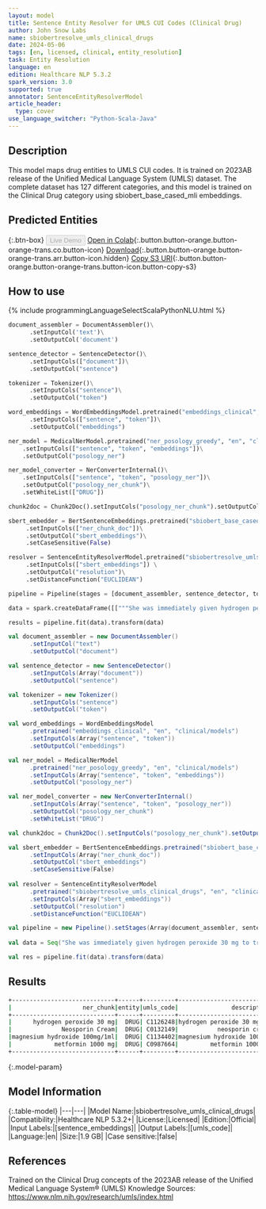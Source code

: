 ```yaml
---
layout: model
title: Sentence Entity Resolver for UMLS CUI Codes (Clinical Drug)
author: John Snow Labs
name: sbiobertresolve_umls_clinical_drugs
date: 2024-05-06
tags: [en, licensed, clinical, entity_resolution]
task: Entity Resolution
language: en
edition: Healthcare NLP 5.3.2
spark_version: 3.0
supported: true
annotator: SentenceEntityResolverModel
article_header:
  type: cover
use_language_switcher: "Python-Scala-Java"
---
```


## Description

This model maps drug entities to UMLS CUI codes. It is trained on 2023AB release of the Unified Medical Language System (UMLS) dataset. The complete dataset has 127 different categories, and this model is trained on the Clinical Drug category using sbiobert_base_cased_mli embeddings.

## Predicted Entities



{:.btn-box}
<button class="button button-orange" disabled>Live Demo</button>
[Open in Colab](https://colab.research.google.com/github/JohnSnowLabs/spark-nlp-workshop/blob/master/healthcare-nlp/05.0.Clinical_Entity_Resolvers.ipynb){:.button.button-orange.button-orange-trans.co.button-icon}
[Download](https://s3.amazonaws.com/auxdata.johnsnowlabs.com/clinical/models/sbiobertresolve_umls_clinical_drugs_en_5.3.2_3.0_1714981783667.zip){:.button.button-orange.button-orange-trans.arr.button-icon.hidden}
[Copy S3 URI](s3://auxdata.johnsnowlabs.com/clinical/models/sbiobertresolve_umls_clinical_drugs_en_5.3.2_3.0_1714981783667.zip){:.button.button-orange.button-orange-trans.button-icon.button-copy-s3}

## How to use



<div class="tabs-box" markdown="1">
{% include programmingLanguageSelectScalaPythonNLU.html %}
  
```python
document_assembler = DocumentAssembler()\
      .setInputCol('text')\
      .setOutputCol('document')

sentence_detector = SentenceDetector()\
      .setInputCols(["document"])\
      .setOutputCol("sentence")

tokenizer = Tokenizer()\
      .setInputCols("sentence")\
      .setOutputCol("token")

word_embeddings = WordEmbeddingsModel.pretrained("embeddings_clinical", "en", "clinical/models")\
      .setInputCols(["sentence", "token"])\
      .setOutputCol("embeddings")

ner_model = MedicalNerModel.pretrained("ner_posology_greedy", "en", "clinical/models")\
    .setInputCols(["sentence", "token", "embeddings"])\
    .setOutputCol("posology_ner")

ner_model_converter = NerConverterInternal()\
    .setInputCols(["sentence", "token", "posology_ner"])\
    .setOutputCol("posology_ner_chunk")\
    .setWhiteList(["DRUG"])

chunk2doc = Chunk2Doc().setInputCols("posology_ner_chunk").setOutputCol("ner_chunk_doc")

sbert_embedder = BertSentenceEmbeddings.pretrained("sbiobert_base_cased_mli","en","clinical/models")\
     .setInputCols(["ner_chunk_doc"])\
     .setOutputCol("sbert_embeddings")\
     .setCaseSensitive(False)

resolver = SentenceEntityResolverModel.pretrained("sbiobertresolve_umls_clinical_drugs","en", "clinical/models") \
     .setInputCols(["sbert_embeddings"]) \
     .setOutputCol("resolution")\
     .setDistanceFunction("EUCLIDEAN")

pipeline = Pipeline(stages = [document_assembler, sentence_detector, tokenizer, word_embeddings, ner_model, ner_model_converter, chunk2doc, sbert_embedder, resolver])

data = spark.createDataFrame([["""She was immediately given hydrogen peroxide 30 mg to treat the infection on her leg, and has been advised Neosporin Cream for 5 days. She has a history of taking magnesium hydroxide 100mg/1ml and metformin 1000 mg."""]]).toDF("text")

results = pipeline.fit(data).transform(data)
```
```scala
val document_assembler = new DocumentAssembler()
      .setInputCol("text")
      .setOutputCol("document")

val sentence_detector = new SentenceDetector()
      .setInputCols(Array("document"))
      .setOutputCol("sentence")

val tokenizer = new Tokenizer()
      .setInputCols("sentence")
      .setOutputCol("token")

val word_embeddings = WordEmbeddingsModel
      .pretrained("embeddings_clinical", "en", "clinical/models")
      .setInputCols(Array("sentence", "token"))
      .setOutputCol("embeddings")

val ner_model = MedicalNerModel
      .pretrained("ner_posology_greedy", "en", "clinical/models")
      .setInputCols(Array("sentence", "token", "embeddings"))
      .setOutputCol("posology_ner")

val ner_model_converter = new NerConverterInternal()
      .setInputCols(Array("sentence", "token", "posology_ner"))
      .setOutputCol("posology_ner_chunk")
      .setWhiteList("DRUG")

val chunk2doc = Chunk2Doc().setInputCols("posology_ner_chunk").setOutputCol("ner_chunk_doc")

val sbert_embedder = BertSentenceEmbeddings.pretrained("sbiobert_base_cased_mli", "en","clinical/models")
      .setInputCols(Array("ner_chunk_doc"))
      .setOutputCol("sbert_embeddings")
      .setCaseSensitive(False)
    
val resolver = SentenceEntityResolverModel
      .pretrained("sbiobertresolve_umls_clinical_drugs", "en", "clinical/models") 
      .setInputCols(Array("sbert_embeddings")) 
      .setOutputCol("resolution")
      .setDistanceFunction("EUCLIDEAN")

val pipeline = new Pipeline().setStages(Array(document_assembler, sentence_detector, tokenizer, word_embeddings, ner_model, ner_model_converter, chunk2doc, sbert_embedder, resolver))
    
val data = Seq("She was immediately given hydrogen peroxide 30 mg to treat the infection on her leg, and has been advised Neosporin Cream for 5 days. She has a history of taking magnesium hydroxide 100mg/1ml and metformin 1000 mg.").toDF("text") 

val res = pipeline.fit(data).transform(data)
```
</div>

## Results

```bash
+-----------------------------+------+---------+--------------------------+------------------------------------------------------------+------------------------------------------------------------+
|                    ner_chunk|entity|umls_code|               description|                                               all_k_results|                                           all_k_resolutions|
+-----------------------------+------+---------+--------------------------+------------------------------------------------------------+------------------------------------------------------------+
|      hydrogen peroxide 30 mg|  DRUG| C1126248|hydrogen peroxide 30 mg/ml|C1126248:::C0304655:::C1605252:::C0304656:::C1154260:::C2...|hydrogen peroxide 30 mg/ml:::hydrogen peroxide solution 3...|
|              Neosporin Cream|  DRUG| C0132149|           neosporin cream|C0132149:::C4722788:::C0704071:::C0698988:::C1252084:::C3...|neosporin cream:::neomycin sulfate cream:::neosporin topi...|
|magnesium hydroxide 100mg/1ml|  DRUG| C1134402|magnesium hydroxide 100 mg|C1134402:::C1126785:::C4317023:::C4051486:::C4047137:::C1...|magnesium hydroxide 100 mg:::magnesium hydroxide 100 mg/m...|
|            metformin 1000 mg|  DRUG| C0987664|         metformin 1000 mg|C0987664:::C2719784:::C0978482:::C2719786:::C4282269:::C2...|metformin 1000 mg:::metformin hydrochloride 1000 mg:::met...|
+-----------------------------+------+---------+--------------------------+------------------------------------------------------------+------------------------------------------------------------+
```

{:.model-param}
## Model Information

{:.table-model}
|---|---|
|Model Name:|sbiobertresolve_umls_clinical_drugs|
|Compatibility:|Healthcare NLP 5.3.2+|
|License:|Licensed|
|Edition:|Official|
|Input Labels:|[sentence_embeddings]|
|Output Labels:|[umls_code]|
|Language:|en|
|Size:|1.9 GB|
|Case sensitive:|false|

## References

Trained on the Clinical Drug concepts of the 2023AB release of the Unified Medical Language System® (UMLS) Knowledge Sources: https://www.nlm.nih.gov/research/umls/index.html

